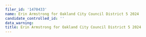 ```yaml
---
filer_id: '1470433'
name: Erin Armstrong for Oakland City Council District 5 2024
candidate_controlled_id: ''
data_warning: 
title: Erin Armstrong for Oakland City Council District 5 2024
---
```


